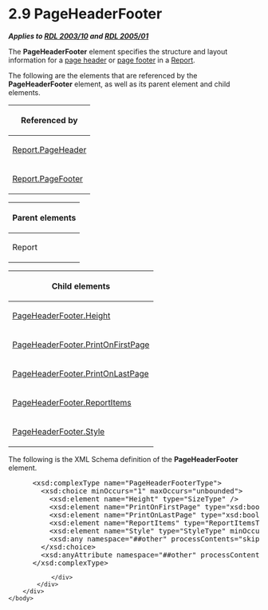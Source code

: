 <html dir="LTR" xmlns:mshelp="http://msdn.microsoft.com/mshelp" xmlns:ddue="http://ddue.schemas.microsoft.com/authoring/2003/5" xmlns:xlink="http://www.w3.org/1999/xlink" xmlns:tool="http://www.microsoft.com/tooltip">
    <head>
        <meta http-equiv="Content-Type" content="text/html; CHARSET=utf-8"></meta>
        <meta name="save" content="history"></meta>
        <title>2.9 PageHeaderFooter</title>
        <xml>
            <mshelp:toctitle title="2.9 PageHeaderFooter"></mshelp:toctitle>
            <mshelp:rltitle title="[MS-RDL]: PageHeaderFooter"></mshelp:rltitle>
            <mshelp:keyword index="A" term="ddc35223-1cb6-4136-823b-e72a3d12e1f9"></mshelp:keyword>
            <mshelp:attr name="DCSext.ContentType" value="open specification"></mshelp:attr>
            <mshelp:attr name="AssetID" value="ddc35223-1cb6-4136-823b-e72a3d12e1f9"></mshelp:attr>
            <mshelp:attr name="TopicType" value="kbRef"></mshelp:attr>
            <mshelp:attr name="DCSext.Title" value="[MS-RDL]: PageHeaderFooter" />
        </xml>
    </head>
    <body>
        <div id="header">
            <h1 class="heading">2.9 PageHeaderFooter</h1>
        </div>
        <div id="mainSection">
            <div id="mainBody">
                <div id="allHistory" class="saveHistory"></div>
                <div id="sectionSection0" class="section" name="collapseableSection">
                    

<p><b><i>Applies to </i></b><a href="a7e2ad00-07c8-4f6d-80ab-3ad55df7b233.htm"><b><i>RDL 2003/10</i></b></a><b>
<i>and </i></b><a href="3ebe2912-4958-4832-b391-cad1f5e13338.htm"><b><i>RDL 2005/01</i></b></a></p>

<p>The <b>PageHeaderFooter</b> element specifies the structure
and layout information for a <a href="b2482b3f-74ab-4ca8-a9e5-c07955011743.htm#gt_a73b2d47-4b68-452a-ad1b-07d4969f0de9">page
header</a> or <a href="b2482b3f-74ab-4ca8-a9e5-c07955011743.htm#gt_dac27eb1-8ce6-4312-94ca-0e9566fe9046">page footer</a>
in a <a href="6bbaafec-020b-406c-b4e7-5e4318b616cb.htm">Report</a>. </p>

<p>The following are the elements that are referenced by the <b>PageHeaderFooter</b>
element, as well as its parent element and child elements.</p>

<table>
 <thead>
  <tr>
   <th>
   <p>Referenced by</p>
   </th>
  </tr>
 </thead>
 <tr>
  <td>
  <p><a href="0f50dcf2-ebef-47ef-a595-69f33e6ecc7e.htm">Report.PageHeader</a></p>
  </td>
 </tr>
 <tr>
  <td>
  <p><a href="c553f438-de3b-4e72-b4b6-ded6be1abc6a.htm">Report.PageFooter</a></p>
  </td>
 </tr>
</table>

<p> </p>

<table>
 <thead>
  <tr>
   <th>
   <p>Parent elements</p>
   </th>
  </tr>
 </thead>
 <tr>
  <td>
  <p>Report</p>
  </td>
 </tr>
</table>

<p> </p>

<table>
 <thead>
  <tr>
   <th>
   <p>Child elements</p>
   </th>
  </tr>
 </thead>
 <tr>
  <td>
  <p><a href="48accb98-cf95-4758-90e4-432537e20b4c.htm">PageHeaderFooter.Height</a></p>
  </td>
 </tr>
 <tr>
  <td>
  <p><a href="38b54e20-51b5-423c-ae5e-df1cb3692546.htm">PageHeaderFooter.PrintOnFirstPage</a></p>
  </td>
 </tr>
 <tr>
  <td>
  <p><a href="3981f58b-3b14-41a2-9bbe-e63691555ee9.htm">PageHeaderFooter.PrintOnLastPage</a></p>
  </td>
 </tr>
 <tr>
  <td>
  <p><a href="b3767c30-4984-46a7-81f4-b08f252639ed.htm">PageHeaderFooter.ReportItems</a></p>
  </td>
 </tr>
 <tr>
  <td>
  <p><a href="d7ab2191-4147-4a8a-944d-9314cc510712.htm">PageHeaderFooter.Style</a></p>
  </td>
 </tr>
</table>

<p>The following is the XML Schema definition of the <b>PageHeaderFooter</b>
element.</p>

<dl>
<dd>
<div><pre> &lt;xsd:complexType name=&quot;PageHeaderFooterType&quot;&gt;
   &lt;xsd:choice minOccurs=&quot;1&quot; maxOccurs=&quot;unbounded&quot;&gt;
     &lt;xsd:element name=&quot;Height&quot; type=&quot;SizeType&quot; /&gt;
     &lt;xsd:element name=&quot;PrintOnFirstPage&quot; type=&quot;xsd:boolean&quot; minOccurs=&quot;0&quot; /&gt;
     &lt;xsd:element name=&quot;PrintOnLastPage&quot; type=&quot;xsd:boolean&quot; minOccurs=&quot;0&quot; /&gt;
     &lt;xsd:element name=&quot;ReportItems&quot; type=&quot;ReportItemsType&quot; minOccurs=&quot;0&quot; /&gt;
     &lt;xsd:element name=&quot;Style&quot; type=&quot;StyleType&quot; minOccurs=&quot;0&quot; /&gt;
     &lt;xsd:any namespace=&quot;##other&quot; processContents=&quot;skip&quot; /&gt;
   &lt;/xsd:choice&gt;
   &lt;xsd:anyAttribute namespace=&quot;##other&quot; processContents=&quot;skip&quot; /&gt;
 &lt;/xsd:complexType&gt;
</pre></div>
</dd></dl>


                </div>
            </div>
        </div>
    </body>
</html>